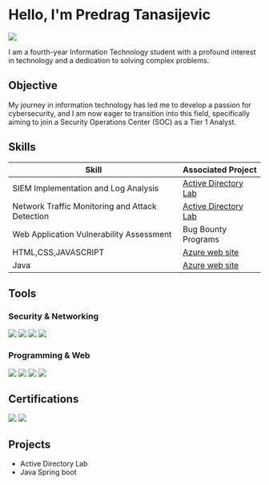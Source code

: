# Hello, I'm Predrag Tanasijevic
<a href="https://www.linkedin.com/in/predrag-tanasijevic-a0a442331/"><img src="https://img.shields.io/badge/-LinkedIn-0072b1?&style=for-the-badge&logo=linkedin&logoColor=white" /></a>



I am a fourth-year Information Technology student with a profound interest in technology and a dedication to solving complex problems.

## Objective

My journey in information technology has led me to develop a passion for cybersecurity, and I am now eager to transition into this field, specifically aiming to join a Security Operations Center (SOC) as a Tier 1 Analyst.

## Skills


| Skill                                         | Associated Project         |
|-----------------------------------------------|----------------------------|
| SIEM Implementation and Log Analysis          | <a href="https://github.com/Predrag02/Active-directory-lab">Active Directory Lab</a>|
| Network Traffic Monitoring and Attack Detection | <a href="https://github.com/Predrag02/Active-directory-lab">Active Directory Lab</a>|
| Web Application Vulnerability Assessment        | Bug Bounty Programs|
| HTML,CSS,JAVASCRIPT     |<a href="https://github.com/Predrag02/Azure-web-site">Azure web site</a>|
| Java     |<a href="https://github.com/Predrag02/Azure-web-site">Azure web site</a>|


## Tools

### Security & Networking
<div>
<img src="https://img.shields.io/badge/Burp_Suite-FF6633?style=for-the-badge&logo=burpsuite&logoColor=white" />
<img src="https://img.shields.io/badge/Kali_Linux-557C94?style=for-the-badge&logo=kalilinux&logoColor=white" />
 <img src="https://img.shields.io/badge/-Wireshark-1679A7?&style=for-the-badge&logo=Wireshark&logoColor=white" />
 <img src=" https://img.shields.io/badge/SQL-4479A1?style=for-the-badge&logo=mysql&logoColor=white" />
 
</div>

### Programming & Web
<div>
  <img src="https://img.shields.io/badge/Python-3776AB?style=for-the-badge&logo=python&logoColor=white" />
  <img src="https://img.shields.io/badge/Java-007396?style=for-the-badge&logo=java&logoColor=white"/>
  <img src="https://img.shields.io/badge/HTML5-E34F26?style=for-the-badge&logo=html5&logoColor=white" />
  <img src="https://img.shields.io/badge/JavaScript-F7DF1E?style=for-the-badge&logo=javascript&logoColor=black" />
</div>


## Certifications

<div>
<img src="https://img.shields.io/badge/-Security%2B-FF0000?&style=for-the-badge&logo=CompTIA&logoColor=white" />
<img src="https://img.shields.io/badge/-Network%2B-007ACC?&style=for-the-badge&logo=CompTIA&logoColor=white" />
</div>

## Projects
- Active Directory Lab
- Java Spring boot
